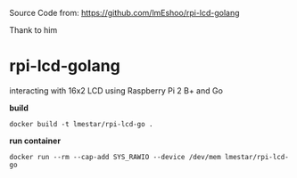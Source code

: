 Source Code from: https://github.com/lmEshoo/rpi-lcd-golang

Thank to him

# rpi-lcd-golang
interacting with 16x2 LCD using Raspberry Pi 2 B+ and Go

  **build** 

    docker build -t lmestar/rpi-lcd-go .

  **run container**

    docker run --rm --cap-add SYS_RAWIO --device /dev/mem lmestar/rpi-lcd-go
